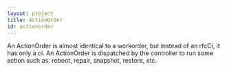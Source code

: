 ```yaml
---
layout: project
title: ActionOrder
id: actionorder
---
```


An ActionOrder is almost identical to a workorder, but instead of an rfcCi, it has only a ci. 
An ActionOrder is dispatched by the controller to run some action such as: reboot, repair, snapshot, restore, etc.